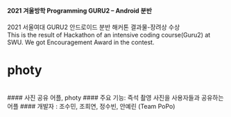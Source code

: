 #### 2021 겨울방학 Programming GURU2 – Android 분반 
2021 서울여대 GURU2 안드로이드 분반 해커톤 결과물-장려상 수상 </br>
This is the result of Hackathon of an intensive coding course(Guru2) at SWU. We got Encouragement Award in the contest.
</br>
# photy 
</br>
#### 사진 공유 어플, photy 
#### 주요 기능: 즉석 촬영 사진을 사용자들과  공유하는 어플 
#### 개발자 : 조수민, 조희연, 정수빈, 안예린 (Team PoPo)





